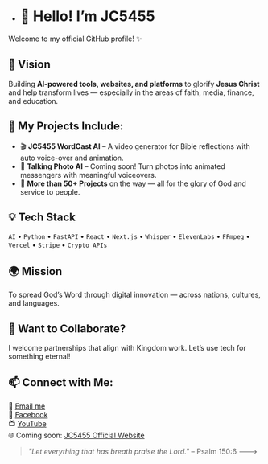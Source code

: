 - # 👋 Hello! I’m JC5455
Welcome to my official GitHub profile! ✨

## 🙏 Vision
Building **AI-powered tools, websites, and platforms** to glorify **Jesus Christ** and help transform lives — especially in the areas of faith, media, finance, and education.

## 🚀 My Projects Include:
- 🎬 **JC5455 WordCast AI** – A video generator for Bible reflections with auto voice-over and animation.
- 📸 **Talking Photo AI** – Coming soon! Turn photos into animated messengers with meaningful voiceovers.
- 💼 **More than 50+ Projects** on the way — all for the glory of God and service to people.

## 💡 Tech Stack
`AI` • `Python` • `FastAPI` • `React` • `Next.js` • `Whisper` • `ElevenLabs` • `FFmpeg` • `Vercel` • `Stripe` • `Crypto APIs`

## 🌍 Mission
To spread God’s Word through digital innovation — across nations, cultures, and languages.

## 💞 Want to Collaborate?
I welcome partnerships that align with Kingdom work. Let’s use tech for something eternal!

## 📫 Connect with Me:
📧 [Email me](mailto:rickymatis455@gmail.com)  
📘 [Facebook](https://www.facebook.com/profile.php?id=100079045764445)  
📺 [YouTube](https://www.youtube.com/@JC5455)  
🌐 Coming soon: [JC5455 Official Website](https://wordcast.vercel.app)

> _"Let everything that has breath praise the Lord."_ – Psalm 150:6
--->
